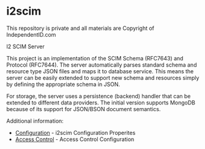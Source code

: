# i2scim

This repository is private and all materials are Copyright of IndependentID.com

I2 SCIM Server

This project is an implementation of the SCIM Schema (RFC7643) and Protocol (RFC7644). The server automatically parses standard schema and resource type JSON files and maps it to database service. This means the server can be easily extended to support new schema and resources simply by defining
the appropriate schema in JSON.

For storage, the server uses a persistence (backend) handler that can be extended to different data providers. The initial version supports MongoDB because of its support for JSON/BSON document semantics.

Additional information:
* [Configuration](Configuration.md) - i2scim Configuration Properites
* [Access Control](AccessControl.md) - Access Control Configuration
